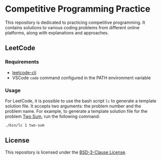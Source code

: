 # Competitive Programming Practice

This repository is dedicated to practicing competitive programming. It contains solutions to various coding problems from different online platforms, along with explanations and approaches.

## LeetCode

### Requirements

- [leetcode-cli](https://github.com/skygragon/leetcode-cli)
- VSCode `code` command configured in the PATH environment variable

### Usage

For LeetCode, it is possible to use the bash script `lc` to generate a template solution file. It accepts two arguments: the problem number and the problem name. For example, to generate a template solution file for the problem [Two Sum](https://leetcode.com/problems/two-sum/), run the following command:

```bash
./bin/lc 1 two-sum
```

## License

This repository is licensed under the [BSD-3-Clause License](LICENSE).
